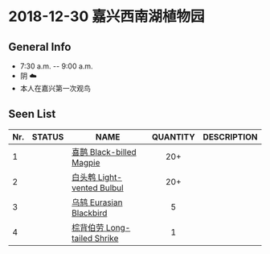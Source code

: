 # 2018-12-30 嘉兴西南湖植物园

## General Info
*  7:30 a.m. -- 9:00 a.m.
*  阴  :cloud:
*  本人在嘉兴第一次观鸟

## Seen List
Nr.|STATUS | NAME                                   | QUANTITY| DESCRIPTION                    |
|--| :--:  |----------------------------------------| :-----: |--------------------------------|
|1||[喜鹊 Black-billed Magpie](https://github.com/simonace/My-Birding-Log/blob/master/have-seen-list.md#%E5%96%9C%E9%B9%8A-black-billed-magpie)| 20+ | |
|2||[白头鹎 Light-vented Bulbul](https://github.com/simonace/My-Birding-Log/blob/master/have-seen-list.md#%E7%99%BD%E5%A4%B4%E9%B9%8E-light-vented-bulbul)|20+  |  |
|3||[乌鸫 Eurasian Blackbird](https://github.com/simonace/My-Birding-Log/blob/master/have-seen-list.md#%E4%B9%8C%E9%B8%AB-eurasian-blackbird)| 5 |   |
|4||[棕背伯劳 Long-tailed Shrike](https://github.com/simonace/My-Birding-Log/blob/master/have-seen-list.md#%E6%A3%95%E8%83%8C%E4%BC%AF%E5%8A%B3-long-tailed-shrike)| 1    |  

